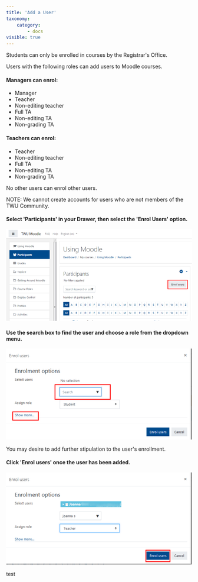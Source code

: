 ```yaml
---
title: 'Add a User'
taxonomy:
    category:
        - docs
visible: true
---
```


Students can only be enrolled in courses by the Registrar's Office.

Users with the following roles can add users to Moodle courses.

#### Managers can enrol:

* Manager
* Teacher
* Non-editing teacher
* Full TA
* Non-editing TA
* Non-grading TA

#### Teachers can enrol:

* Teacher
* Non-editing teacher
* Full TA
* Non-editing TA
* Non-grading TA

No other users can enrol other users.

NOTE: We cannot create accounts for users who are not members of the TWU Community.

#### Select 'Participants' in your Drawer, then select the 'Enrol Users' option.


![](adding-a-user-1.png)

#### Use the search box to find the user and choose a role from the dropdown menu.

![](adding-a-user-2.png)

You may desire to add further stipulation to the user's enrollment.

#### Click 'Enrol users' once the user has been added.

![](adding-a-user-3.png)

test
